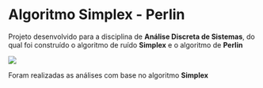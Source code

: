 <h1>Algoritmo Simplex - Perlin</h1>
<p>Projeto desenvolvido para a disciplina de <strong>Análise Discreta de Sistemas</strong>, do qual foi construído o algoritmo de ruído  <strong>Simplex</strong> e o algoritmo de <strong>Perlin</strong></p>
<img src="http://media.tumblr.com/ffe13ec5bb5c4ea24ea489c5b9f3257f/tumblr_inline_moub87xZOS1qz4rgp.png" style="padding-left:auto; padding-right:auto">
<br>
<p>Foram realizadas as análises com base no algoritmo <strong>Simplex</strong></p> 

